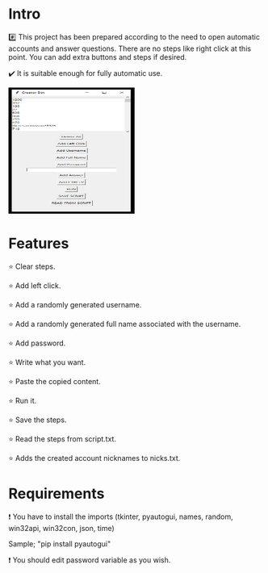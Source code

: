 # Intro
:hash: This project has been prepared according to the need to open automatic accounts and answer questions. There are no steps like right click at this point. You can add extra buttons and steps if desired.

:heavy_check_mark: It is suitable enough for fully automatic use.

<img src="https://github.com/farukulutas/Exercises/blob/main/Python%20Bot%20Advanced%20Clicker(GUI)/example.PNG" width="250" height="250" />

# Features
:star: Clear steps.

:star: Add left click.

:star: Add a randomly generated username.

:star: Add a randomly generated full name associated with the username.

:star: Add password.

:star: Write what you want.

:star: Paste the copied content.

:star: Run it.

:star: Save the steps.

:star: Read the steps from script.txt.

:star: Adds the created account nicknames to nicks.txt. 

# Requirements

:exclamation: You have to install the imports (tkinter, pyautogui, names, random, win32api, win32con, json, time)

Sample; "pip install pyautogui"

:exclamation: You should edit password variable as you wish.
